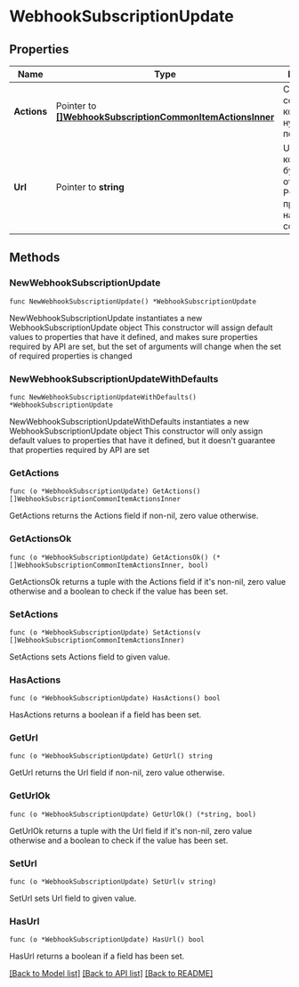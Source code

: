 # WebhookSubscriptionUpdate

## Properties

Name | Type | Description | Notes
------------ | ------------- | ------------- | -------------
**Actions** | Pointer to [**[]WebhookSubscriptionCommonItemActionsInner**](WebhookSubscriptionCommonItemActionsInner.md) | Cписок событий, на которые нужно подписаться | [optional] 
**Url** | Pointer to **string** | URL, на который будет отправляться POST запрос при наступлении события | [optional] 

## Methods

### NewWebhookSubscriptionUpdate

`func NewWebhookSubscriptionUpdate() *WebhookSubscriptionUpdate`

NewWebhookSubscriptionUpdate instantiates a new WebhookSubscriptionUpdate object
This constructor will assign default values to properties that have it defined,
and makes sure properties required by API are set, but the set of arguments
will change when the set of required properties is changed

### NewWebhookSubscriptionUpdateWithDefaults

`func NewWebhookSubscriptionUpdateWithDefaults() *WebhookSubscriptionUpdate`

NewWebhookSubscriptionUpdateWithDefaults instantiates a new WebhookSubscriptionUpdate object
This constructor will only assign default values to properties that have it defined,
but it doesn't guarantee that properties required by API are set

### GetActions

`func (o *WebhookSubscriptionUpdate) GetActions() []WebhookSubscriptionCommonItemActionsInner`

GetActions returns the Actions field if non-nil, zero value otherwise.

### GetActionsOk

`func (o *WebhookSubscriptionUpdate) GetActionsOk() (*[]WebhookSubscriptionCommonItemActionsInner, bool)`

GetActionsOk returns a tuple with the Actions field if it's non-nil, zero value otherwise
and a boolean to check if the value has been set.

### SetActions

`func (o *WebhookSubscriptionUpdate) SetActions(v []WebhookSubscriptionCommonItemActionsInner)`

SetActions sets Actions field to given value.

### HasActions

`func (o *WebhookSubscriptionUpdate) HasActions() bool`

HasActions returns a boolean if a field has been set.

### GetUrl

`func (o *WebhookSubscriptionUpdate) GetUrl() string`

GetUrl returns the Url field if non-nil, zero value otherwise.

### GetUrlOk

`func (o *WebhookSubscriptionUpdate) GetUrlOk() (*string, bool)`

GetUrlOk returns a tuple with the Url field if it's non-nil, zero value otherwise
and a boolean to check if the value has been set.

### SetUrl

`func (o *WebhookSubscriptionUpdate) SetUrl(v string)`

SetUrl sets Url field to given value.

### HasUrl

`func (o *WebhookSubscriptionUpdate) HasUrl() bool`

HasUrl returns a boolean if a field has been set.


[[Back to Model list]](../README.md#documentation-for-models) [[Back to API list]](../README.md#documentation-for-api-endpoints) [[Back to README]](../README.md)



